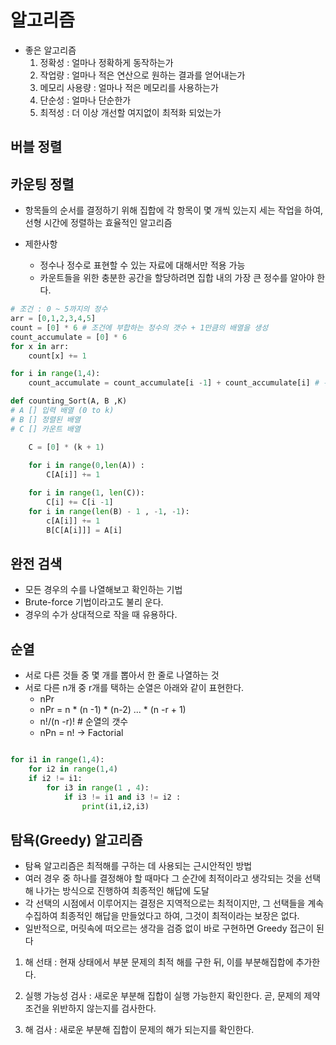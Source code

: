 # 알고리즘

- 좋은 알고리즘
    1. 정확성 : 얼마나 정확하게 동작하는가
    2. 작업량 : 얼마나 적은 연산으로 원하는 결과를 얻어내는가
    3. 메모리 사용량 : 얼마나 적은 메모리를 사용하는가
    4. 단순성 : 얼마나 단순한가
    5. 최적성 : 더 이상 개선할 여지없이 최적화 되었는가

## 버블 정렬

## 카운팅 정렬
- 항목들의 순서를 결정하기 위해 집합에 각 항목이 몇 개씩 있는지 세는 작업을 하여, 선형 시간에 정렬하는 효율적인 알고리즘

- 제한사항 
  - 정수나 정수로 표현할 수 있는 자료에 대해서만 적용 가능
  - 카운트들을 위한 충분한 공간을 할당하려면 집합 내의 가장 큰 정수를 알아야 한다.

```python
# 조건 : 0 ~ 5까지의 정수
arr = [0,1,2,3,4,5]
count = [0] * 6 # 조건에 부합하는 정수의 갯수 + 1만큼의 배열을 생성
count_accumulate = [0] * 6
for x in arr:
    count[x] += 1

for i in range(1,4):
    count_accumulate = count_accumulate[i -1] + count_accumulate[i] # 누적합
```

```python
def counting_Sort(A, B ,K)
# A [] 입력 배열 (0 to k)
# B [] 정렬된 배열
# C [] 카운트 배열

    C = [0] * (k + 1)
    
    for i in range(0,len(A)) :
        C[A[i]] += 1

    for i in range(1, len(C)):
        C[i] += C[i -1]
    for i in range(len(B) - 1 , -1, -1):
        c[A[i]] += 1
        B[C[A[i]]] = A[i]

```

## 완전 검색
- 모든 경우의 수를 나열해보고 확인하는 기법
- Brute-force 기법이라고도 불리 운다.
- 경우의 수가 상대적으로 작을 때 유용하다.

## 순열
- 서로 다른 것들 중 몇 개를 뽑아서 한 줄로 나열하는 것
- 서로 다른 n개 중 r개를 택하는 순열은 아래와 같이 표현한다.
  - nPr
  - nPr = n * (n -1) * (n-2) ... * (n -r + 1)
  - n!/(n -r)! # 순열의 갯수
  - nPn = n! -> Factorial

```python 

for i1 in range(1,4):
    for i2 in range(1,4)
    if i2 != i1:
        for i3 in range(1 , 4):
            if i3 != i1 and i3 != i2 :
                print(i1,i2,i3)

```
## 탐욕(Greedy) 알고리즘
- 탐욕 알고리즘은 최적해를 구하는 데 사용되는 근시안적인 방법
-  여러 경우 중 하나를 결정해야 할 때마다 그 순간에 최적이라고 생각되는 것을 선택해 나가는 방식으로 진행하여 최종적인 해답에 도달
-  각 선택의 시점에서 이루어지는 결정은 지역적으로는 최적이지만, 그 선택들을 계속 수집하여 최종적인 해답을 만들었다고 하여, 그것이 최적이라는 보장은 없다.
-  일반적으로, 머릿속에 떠오르는 생각을 검증 없이 바로 구현하면 Greedy 접근이 된다

1. 해 선태 : 현재 상태에서 부분 문제의 최적 해를 구한 뒤, 이를 부분해집합에 추가한다.

2. 실행 가능성 검사 : 새로운 부분해 집합이 실행 가능한지 확인한다. 곧, 문제의 제약 조건을 위반하지 않는지를 검사한다.

3. 해 검사 : 새로운 부분해 집합이 문제의 해가 되는지를 확인한다.